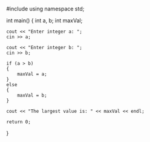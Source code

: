#include <iostream>
using namespace std;

int main()
{
    int a, b;
    int maxVal;

    cout << "Enter integer a: ";
    cin >> a;

    cout << "Enter integer b: ";
    cin >> b;

    if (a > b)
    {
        maxVal = a;
    }
    else
    {
        maxVal = b;
    }

    cout << "The largest value is: " << maxVal << endl;

    return 0;
}
